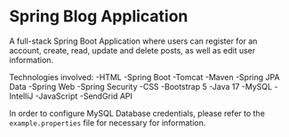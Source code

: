 # Spring Blog Application

A full-stack Spring Boot Application where users can register for an account, create, read, update and delete posts, as well as edit user information. 

Technologies involved:
-HTML
-Spring Boot
    -Tomcat
    -Maven
    -Spring JPA Data
    -Spring Web
    -Spring Security
-CSS
-Bootstrap 5
-Java 17
-MySQL
-IntelliJ
-JavaScript
-SendGrid API

In order to configure MySQL Database credentials, please refer to the `example.properties` file for necessary for information.

